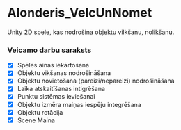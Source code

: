 # Alonderis_VelcUnNomet
Unity 2D spele, kas nodrošina objektu vilkšanu, nolikšanu.

### Veicamo darbu saraksts 

- [x] Spēles ainas iekārtošana
- [x] Objektu vikšanas nodrošināšana
- [x] Objektu novietošana (pareizi/nepareizi) nodrošināšana
- [x] Laika atskaitīšanas intigrēšana
- [x] Punktu sistēmas ieviešanai
- [x] Objektu izmēra maiņas iespēju integrēšana
- [x] Objektu rotācija 
- [x] Scene Maina 
